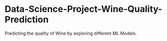 # Data-Science-Project-Wine-Quality-Prediction
Predicting the quality of Wine by exploring different ML Models.
